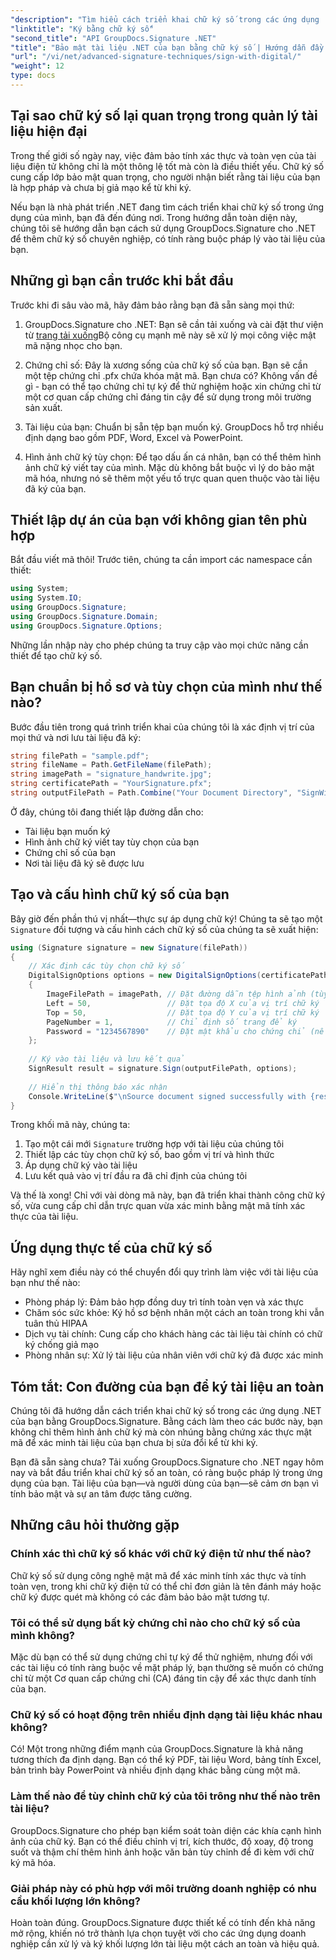```yaml
---
"description": "Tìm hiểu cách triển khai chữ ký số trong các ứng dụng .NET bằng GroupDocs.Signature để tăng cường bảo mật tài liệu, đảm bảo tính xác thực và đáp ứng các yêu cầu về tuân thủ."
"linktitle": "Ký bằng chữ ký số"
"second_title": "API GroupDocs.Signature .NET"
"title": "Bảo mật tài liệu .NET của bạn bằng chữ ký số | Hướng dẫn đầy đủ"
"url": "/vi/net/advanced-signature-techniques/sign-with-digital/"
"weight": 12
type: docs
---
```

## Tại sao chữ ký số lại quan trọng trong quản lý tài liệu hiện đại

Trong thế giới số ngày nay, việc đảm bảo tính xác thực và toàn vẹn của tài liệu điện tử không chỉ là một thông lệ tốt mà còn là điều thiết yếu. Chữ ký số cung cấp lớp bảo mật quan trọng, cho người nhận biết rằng tài liệu của bạn là hợp pháp và chưa bị giả mạo kể từ khi ký.

Nếu bạn là nhà phát triển .NET đang tìm cách triển khai chữ ký số trong ứng dụng của mình, bạn đã đến đúng nơi. Trong hướng dẫn toàn diện này, chúng tôi sẽ hướng dẫn bạn cách sử dụng GroupDocs.Signature cho .NET để thêm chữ ký số chuyên nghiệp, có tính ràng buộc pháp lý vào tài liệu của bạn.

## Những gì bạn cần trước khi bắt đầu

Trước khi đi sâu vào mã, hãy đảm bảo rằng bạn đã sẵn sàng mọi thứ:

1. GroupDocs.Signature cho .NET: Bạn sẽ cần tải xuống và cài đặt thư viện từ [trang tải xuống](https://releases.groupdocs.com/signature/net/)Bộ công cụ mạnh mẽ này sẽ xử lý mọi công việc mật mã nặng nhọc cho bạn.

2. Chứng chỉ số: Đây là xương sống của chữ ký số của bạn. Bạn sẽ cần một tệp chứng chỉ .pfx chứa khóa mật mã. Bạn chưa có? Không vấn đề gì - bạn có thể tạo chứng chỉ tự ký để thử nghiệm hoặc xin chứng chỉ từ một cơ quan cấp chứng chỉ đáng tin cậy để sử dụng trong môi trường sản xuất.

3. Tài liệu của bạn: Chuẩn bị sẵn tệp bạn muốn ký. GroupDocs hỗ trợ nhiều định dạng bao gồm PDF, Word, Excel và PowerPoint.

4. Hình ảnh chữ ký tùy chọn: Để tạo dấu ấn cá nhân, bạn có thể thêm hình ảnh chữ ký viết tay của mình. Mặc dù không bắt buộc vì lý do bảo mật mã hóa, nhưng nó sẽ thêm một yếu tố trực quan quen thuộc vào tài liệu đã ký của bạn.

## Thiết lập dự án của bạn với không gian tên phù hợp

Bắt đầu viết mã thôi! Trước tiên, chúng ta cần import các namespace cần thiết:

```csharp
using System;
using System.IO;
using GroupDocs.Signature;
using GroupDocs.Signature.Domain;
using GroupDocs.Signature.Options;
```

Những lần nhập này cho phép chúng ta truy cập vào mọi chức năng cần thiết để tạo chữ ký số.

## Bạn chuẩn bị hồ sơ và tùy chọn của mình như thế nào?

Bước đầu tiên trong quá trình triển khai của chúng tôi là xác định vị trí của mọi thứ và nơi lưu tài liệu đã ký:

```csharp
string filePath = "sample.pdf";
string fileName = Path.GetFileName(filePath);
string imagePath = "signature_handwrite.jpg";
string certificatePath = "YourSignature.pfx";
string outputFilePath = Path.Combine("Your Document Directory", "SignWithDigital", fileName);
```

Ở đây, chúng tôi đang thiết lập đường dẫn cho:
- Tài liệu bạn muốn ký
- Hình ảnh chữ ký viết tay tùy chọn của bạn
- Chứng chỉ số của bạn
- Nơi tài liệu đã ký sẽ được lưu

## Tạo và cấu hình chữ ký số của bạn

Bây giờ đến phần thú vị nhất—thực sự áp dụng chữ ký! Chúng ta sẽ tạo một `Signature` đối tượng và cấu hình cách chữ ký số của chúng ta sẽ xuất hiện:

```csharp
using (Signature signature = new Signature(filePath))
{
    // Xác định các tùy chọn chữ ký số
    DigitalSignOptions options = new DigitalSignOptions(certificatePath)
    {
        ImageFilePath = imagePath, // Đặt đường dẫn tệp hình ảnh (tùy chọn)
        Left = 50,                 // Đặt tọa độ X của vị trí chữ ký
        Top = 50,                  // Đặt tọa độ Y của vị trí chữ ký
        PageNumber = 1,            // Chỉ định số trang để ký
        Password = "1234567890"    // Đặt mật khẩu cho chứng chỉ (nếu cần)
    };
    
    // Ký vào tài liệu và lưu kết quả
    SignResult result = signature.Sign(outputFilePath, options);
    
    // Hiển thị thông báo xác nhận
    Console.WriteLine($"\nSource document signed successfully with {result.Succeeded.Count} signature(s).\nFile saved at {outputFilePath}.");
}
```

Trong khối mã này, chúng ta:
1. Tạo một cái mới `Signature` trường hợp với tài liệu của chúng tôi
2. Thiết lập các tùy chọn chữ ký số, bao gồm vị trí và hình thức
3. Áp dụng chữ ký vào tài liệu
4. Lưu kết quả vào vị trí đầu ra đã chỉ định của chúng tôi

Và thế là xong! Chỉ với vài dòng mã này, bạn đã triển khai thành công chữ ký số, vừa cung cấp chỉ dẫn trực quan vừa xác minh bằng mật mã tính xác thực của tài liệu.

## Ứng dụng thực tế của chữ ký số

Hãy nghĩ xem điều này có thể chuyển đổi quy trình làm việc với tài liệu của bạn như thế nào:

- Phòng pháp lý: Đảm bảo hợp đồng duy trì tính toàn vẹn và xác thực
- Chăm sóc sức khỏe: Ký hồ sơ bệnh nhân một cách an toàn trong khi vẫn tuân thủ HIPAA
- Dịch vụ tài chính: Cung cấp cho khách hàng các tài liệu tài chính có chữ ký chống giả mạo
- Phòng nhân sự: Xử lý tài liệu của nhân viên với chữ ký đã được xác minh

## Tóm tắt: Con đường của bạn để ký tài liệu an toàn

Chúng tôi đã hướng dẫn cách triển khai chữ ký số trong các ứng dụng .NET của bạn bằng GroupDocs.Signature. Bằng cách làm theo các bước này, bạn không chỉ thêm hình ảnh chữ ký mà còn nhúng bằng chứng xác thực mật mã để xác minh tài liệu của bạn chưa bị sửa đổi kể từ khi ký.

Bạn đã sẵn sàng chưa? Tải xuống GroupDocs.Signature cho .NET ngay hôm nay và bắt đầu triển khai chữ ký số an toàn, có ràng buộc pháp lý trong ứng dụng của bạn. Tài liệu của bạn—và người dùng của bạn—sẽ cảm ơn bạn vì tính bảo mật và sự an tâm được tăng cường.

## Những câu hỏi thường gặp

### Chính xác thì chữ ký số khác với chữ ký điện tử như thế nào?
Chữ ký số sử dụng công nghệ mật mã để xác minh tính xác thực và tính toàn vẹn, trong khi chữ ký điện tử có thể chỉ đơn giản là tên đánh máy hoặc chữ ký được quét mà không có các đảm bảo bảo mật tương tự.

### Tôi có thể sử dụng bất kỳ chứng chỉ nào cho chữ ký số của mình không?
Mặc dù bạn có thể sử dụng chứng chỉ tự ký để thử nghiệm, nhưng đối với các tài liệu có tính ràng buộc về mặt pháp lý, bạn thường sẽ muốn có chứng chỉ từ một Cơ quan cấp chứng chỉ (CA) đáng tin cậy để xác thực danh tính của bạn.

### Chữ ký số có hoạt động trên nhiều định dạng tài liệu khác nhau không?
Có! Một trong những điểm mạnh của GroupDocs.Signature là khả năng tương thích đa định dạng. Bạn có thể ký PDF, tài liệu Word, bảng tính Excel, bản trình bày PowerPoint và nhiều định dạng khác bằng cùng một mã.

### Làm thế nào để tùy chỉnh chữ ký của tôi trông như thế nào trên tài liệu?
GroupDocs.Signature cho phép bạn kiểm soát toàn diện các khía cạnh hình ảnh của chữ ký. Bạn có thể điều chỉnh vị trí, kích thước, độ xoay, độ trong suốt và thậm chí thêm hình ảnh hoặc văn bản tùy chỉnh để đi kèm với chữ ký mã hóa.

### Giải pháp này có phù hợp với môi trường doanh nghiệp có nhu cầu khối lượng lớn không?
Hoàn toàn đúng. GroupDocs.Signature được thiết kế có tính đến khả năng mở rộng, khiến nó trở thành lựa chọn tuyệt vời cho các ứng dụng doanh nghiệp cần xử lý và ký khối lượng lớn tài liệu một cách an toàn và hiệu quả.
